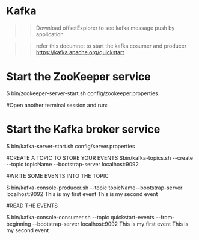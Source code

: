 # Kafka



>> Download offsetExplorer to see kafka message push by application

>>refer this documnet to start the kafka cosumer and producer 
  https://kafka.apache.org/quickstart
  
# Start the ZooKeeper service
$ bin/zookeeper-server-start.sh config/zookeeper.properties


#Open another terminal session and run:
# Start the Kafka broker service
$ bin/kafka-server-start.sh config/server.properties



#CREATE A TOPIC TO STORE YOUR EVENTS
$bin/kafka-topics.sh --create --topic topicName --bootstrap-server localhost:9092


#WRITE SOME EVENTS INTO THE TOPIC

$ bin/kafka-console-producer.sh --topic topicName--bootstrap-server localhost:9092
This is my first event
This is my second event

#READ THE EVENTS

$ bin/kafka-console-consumer.sh --topic quickstart-events --from-beginning --bootstrap-server localhost:9092
This is my first event
This is my second event

